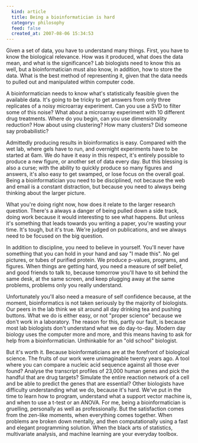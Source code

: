 ```yaml
--- 
  kind: article
  title: Being a bioinformatician is hard
  category: philosophy
  feed: false
  created_at: 2007-08-06 15:34:53
---
```


Given a set of data, you have to understand many things. First, you have to
know the biological relevance. How was it produced, what does the data mean,
and what is the significance? Lab biologists need to know this as well, but a
bioinformatician must also know, in addition, how to store the data. What is
the best method of representing it, given that the data needs to pulled out
and manipulated within computer code.

A bioinformatician needs to know what's statistically feasible given the
available data. It's going to be tricky to get answers from only three
replicates of a noisy microarray experiment. Can you use a SVD to filter some
of this noise? What about a microarray experiment with 10 different drug
treatments. Where do you begin, can you use dimensionality reduction? How
about using clustering? How many clusters? Did someone say probabilistic?

Admittedly producing results in bioinformatics is easy. Compared with the wet
lab, where gels have to run, and overnight experiments have to be started at
6am. We do have it easy in this respect, it's entirely possible to produce a
new figure, or another set of data every day. But this blessing is also a
curse; with the ability to quickly produce so many figures and answers, it's
also easy to get swamped, or lose focus on the overall goal. Being a
bioinformatician you need to be disciplined, not because the web and email is
a constant distraction, but because you need to always being thinking about
the larger picture.

What you're doing right now, how does it relate to the larger research
question. There's a always a danger of being pulled down a side track, doing
work because it would interesting to see what happens. But unless it's
something that leads towards you writing a paper, you're wasting your time.
It's tough, but it's true. We're judged on publications, and we always need to
be focused on the big question.

In addition to discipline, you need to believe in yourself. You'll never have
something that you can hold in your hand and say "I made this". No gel
pictures, or tubes of purified protein. We produce p-values, programs, and
figures. When things are getting hard, you need a measure of self belief, and
good friends to talk to, because tomorrow you'll have to sit behind the same
desk, at the same screen, and keep plugging away at the same problems,
problems only you really understand.

Unfortunately you'll also need a measure of self confidence because, at the
moment, bioinformatics is not taken seriously by the majority of biologists.
Our peers in the lab think we sit around all day drinking tea and pushing
buttons. What we do is either easy, or not "proper science" because we don't
work in a laboratory. The reason for this, partly our fault, is because most
lab biologists don't understand what we do day-to-day. Modern day biology uses
the computer more and more, and this means having to ask for help from a
bioinformatician. Unthinkable for an "old school" biologist.

But it's worth it. Because bioinformaticians are at the forefront of
biological science. The fruits of our work were unimaginable twenty years ago.
A tool where you can compare a nucleic acid sequence against all those ever
found? Analyse the transcript profiles of 23,000 human genes and pick the
handful that are drug targets? Simulate the entire reaction network of a cell
and be able to predict the genes that are essential? Other biologists have
difficulty understanding what we do, because it's hard. We've put in the time
to learn how to program, understand what a support vector machine is, and when
to use a t-test or an ANOVA. For me, being a bioinformatician is gruelling,
personally as well as professionally. But the satisfaction comes from the
zen-like moments, when everything comes together. When problems are broken
down mentally, and then computationally using a fast and elegant programming
solution. When the black arts of statistics, multivariate analysis, and
machine learning are your everyday toolbox.
